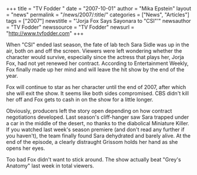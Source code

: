 +++
title = "TV Fodder "
date = "2007-10-01"
author = "Mika Epstein"
layout = "news"
permalink = "/news/2007/:title/"
categories = ["News", "Articles"]
tags = ["2007"]
newstitle = "'Jorja Fox Says Sayonara to \"CSI\"'"
newsauthor = "TV Fodder"
newssource = "TV Fodder"
newsurl = "http://www.tvfodder.com"
+++

When "CSI" ended last season, the fate of lab tech Sara Sidle was up in the air, both on and off the screen. Viewers were left wondering whether the character would survive, especially since the actress that plays her, Jorja Fox, had not yet renewed her contract. According to Entertainment Weekly, Fox finally made up her mind and will leave the hit show by the end of the year.

Fox will continue to star as her character until the end of 2007, after which she will exit the show. It seems like both sides compromised. CBS didn't kill her off and Fox gets to cash in on the show for a little longer.

Obviously, producers left the story open depending on how contract negotiations developed. Last season's cliff-hanger saw Sara trapped under a car in the middle of the desert, no thanks to the diabolical Miniature Killer. If you watched last week's season premiere (and don't read any further if you haven't), the team finally found Sara dehydrated and barely alive. At the end of the episode, a clearly distraught Grissom holds her hand as she opens her eyes.

Too bad Fox didn't want to stick around. The show actually beat "Grey's Anatomy" last week in total viewers. 